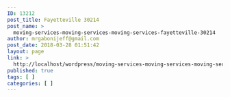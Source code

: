 ```yaml
---
ID: 13212
post_title: Fayetteville 30214
post_name: >
  moving-services-moving-services-moving-services-fayetteville-30214
author: mrgabonijeff@gmail.com
post_date: 2018-03-28 01:51:42
layout: page
link: >
  http://localhost/wordpress/moving-services-moving-services-moving-services-fayetteville-30214/
published: true
tags: [ ]
categories: [ ]
---
```

